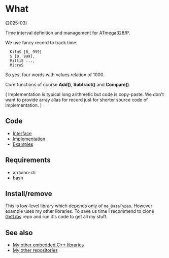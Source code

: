 # What

(2025-03)

Time interval definition and management for ATmega328/P.

We use fancy record to track time:

```
  KiloS [0, 999]
  S [0, 999],
  MilliS ...,
  MicroS
```

So yes, four words with values relation of 1000.

Core functions of course **Add()**, **Subtract()** and **Compare()**.

(
  Implementation is typical long arithmetic but code is copy-paste.
  We don't want to provide array alias for record just for shorter
  source code of implementation.
)

## Code

* [Interface][Interface]
* [Implementation][Implementation]
* [Examples][Examples]

## Requirements

  * arduino-cli
  * bash

## Install/remove

This is low-level library which depends only of `me_BaseTypes`.
However example uses my other libraries. To save us time I recommend to
clone [GetLibs][GetLibs] repo and run it's code to get all my stuff.

## See also

* [My other embedded C++ libraries][Embedded]
* [My other repositories][Repos]

[Interface]: src/me_Timestamp.h
[Implementation]: src/me_Timestamp.cpp
[Examples]: examples/

[GetLibs]: https://github.com/martin-eden/Embedded-Framework-GetLibs

[Embedded]: https://github.com/martin-eden/Embedded_Crafts/tree/master/Parts
[Repos]: https://github.com/martin-eden/contents
